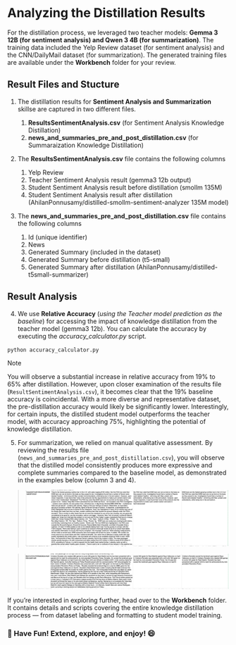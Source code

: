 # Analyzing the Distillation Results
For the distillation process, we leveraged two teacher models: **Gemma 3 12B (for sentiment analysis) and Qwen 3 4B (for summarization)**. The training data included the Yelp Review dataset (for sentiment analysis) and the CNN/DailyMail dataset (for summarization). The generated training files are available under the  **Workbench** folder for your review.

## Result Files and Stucture
1. The distillation results for **Sentiment Analysis and Summarization** skillse are captured in two different files.
   1. **ResultsSentimentAnalysis.csv** (for Sentiment Analysis Knowledge Distillation)
   2. **news_and_summaries_pre_and_post_distillation.csv** (for Summaraization Knowledge Distillation)
      
2. The **ResultsSentimentAnalysis.csv** file contains the following columns
   1. Yelp Review
   2. Teacher Sentiment Analysis result (gemma3 12b output)
   3. Student Sentiment Analysis result before distillation (smollm 135M)
   4. Student Sentiment Analysis result after distillation (AhilanPonnusamy/distilled-smollm-sentiment-analyzer 135M model)
      
3. The **news_and_summaries_pre_and_post_distillation.csv** file contains the following columns
   1. Id (unique identifier)
   2. News
   3. Generated Summary (included in the dataset)
   4. Generated Summary before distillation (t5-small)
   5. Generated Summary after distillation (AhilanPonnusamy/distilled-t5small-summarizer)
  
## Result Analysis

4. We use **Relative Accuracy** (*using the Teacher model prediction as the baseline*) for accessing the impact of knowledge distillation from the teacher model (gemma3 12b). You can calculate the accuracy by executing the *accuracy_calculator.py* script.
```bash
python accuracy_calculator.py
```
>[!NOTE]
>You will observe a substantial increase in relative accuracy from 19% to 65% after distillation. However, upon closer examination of the results file (```ResultSentimentAnalysis.csv```), it becomes clear that the 19% baseline accuracy is coincidental. With a more diverse and representative dataset, the pre-distillation accuracy would likely be significantly lower. Interestingly, for certain inputs, the distilled student model outperforms the teacher model, with accuracy approaching 75%, highlighting the potential of knowledge distillation.

5. For summarization, we relied on manual qualitative assessment. By reviewing the results file (```news_and_summaries_pre_and_post_distillation.csv```), you will observe that the distilled model consistently produces more expressive and complete summaries compared to the baseline model, as demonstrated in the examples below (column 3 and 4).  
>![Sample UI](./images/Sample1.png)

  
>![Sample UI](./images/Sample2.png)    

If you’re interested in exploring further, head over to the **Workbench** folder. It contains details and scripts covering the entire knowledge distillation process — from dataset labeling and formatting to student model training.
### 🎉 Have Fun! Extend, explore, and enjoy! 😄
